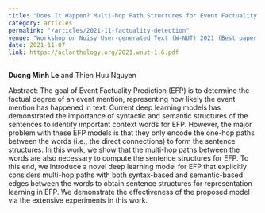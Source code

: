 ```yaml
---
title: "Does It Happen? Multi-hop Path Structures for Event Factuality Prediction with Graph Transformer Networks"
category: articles
permalink: "/articles/2021-11-factuality-detection"
venue: "Workshop on Noisy User-generated Text (W-NUT) 2021 (Best paper runner-up)"
date: 2021-11-07
link: https://aclanthology.org/2021.wnut-1.6.pdf
---
```


[comment]: <> (<a href="https://aclanthology.org/2021.wnut-1.6.pdf">Download PDF here</a>.)
<b>Duong Minh Le</b> and Thien Huu Nguyen

Abstract: The goal of Event Factuality Prediction (EFP) is to determine the factual degree of an event mention, representing how likely the event mention has happened in text. Current deep learning models has demonstrated the importance of syntactic and semantic structures of the sentences to identify important context words for EFP. However, the major problem with these EFP models is that they only encode the one-hop paths between the words (i.e., the direct connections) to form the sentence structures. In this work, we show that the multi-hop paths between the words are also necessary to compute the sentence structures for EFP. To this end, we introduce a novel deep learning model for EFP that explicitly considers multi-hop paths with both syntax-based and semantic-based edges between the words to obtain sentence structures for representation learning in EFP. We demonstrate the effectiveness of the proposed model via the extensive experiments in this work.
